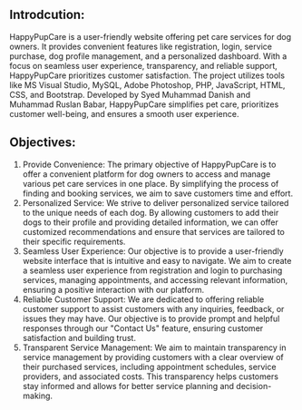 ## Introdcution:
HappyPupCare is a user-friendly website offering pet care services for dog owners. It provides convenient features like registration, login, service purchase, dog profile management, and a personalized dashboard. With a focus on seamless user experience, transparency, and reliable support, HappyPupCare prioritizes customer satisfaction. The project utilizes tools like MS Visual Studio, MySQL, Adobe Photoshop, PHP, JavaScript, HTML, CSS, and Bootstrap. Developed by Syed Muhammad Danish and Muhammad Ruslan Babar, HappyPupCare simplifies pet care, prioritizes customer well-being, and ensures a smooth user experience.


## Objectives:
1. Provide Convenience: The primary objective of HappyPupCare is to offer a convenient platform for dog owners to access and manage various pet care services in one place. By simplifying the process of finding and booking services, we aim to save customers time and effort.
2. Personalized Service: We strive to deliver personalized service tailored to the unique needs of each dog. By allowing customers to add their dogs to their profile and providing detailed information, we can offer customized recommendations and ensure that services are tailored to their specific requirements.
3. Seamless User Experience: Our objective is to provide a user-friendly website interface that is intuitive and easy to navigate. We aim to create a seamless user experience from registration and login to purchasing services, managing appointments, and accessing relevant information, ensuring a positive interaction with our platform.
4. Reliable Customer Support: We are dedicated to offering reliable customer support to assist customers with any inquiries, feedback, or issues they may have. Our objective is to provide prompt and helpful responses through our "Contact Us" feature, ensuring customer satisfaction and building trust.
5. Transparent Service Management: We aim to maintain transparency in service management by providing customers with a clear overview of their purchased services, including appointment schedules, service providers, and associated costs. This transparency helps customers stay informed and allows for better service planning and decision-making.
